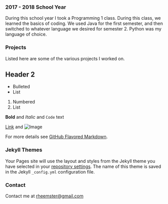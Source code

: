 ### 2017 - 2018 School Year

During this school year I took a Programming 1 class.  During this class, we learned the basics of coding.  We used Java for the first semester, and then switched to whatever language we desired for semester 2.  Python was my language of choice.

### Projects

Listed here are some of the various projects I worked on.



## Header 2

- Bulleted
- List

1. Numbered
2. List

**Bold** and _Italic_ and `Code` text

[Link](url) and ![Image](src)


For more details see [GitHub Flavored Markdown](https://guides.github.com/features/mastering-markdown/).

### Jekyll Themes

Your Pages site will use the layout and styles from the Jekyll theme you have selected in your [repository settings](https://github.com/Rheemster/Programming1Portfolio/settings). The name of this theme is saved in the Jekyll `_config.yml` configuration file.

### Contact

Contact me at rheemster@gmail.com
